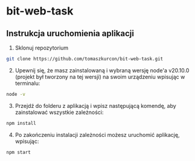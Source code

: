 # bit-web-task

## Instrukcja uruchomienia aplikacji

1. Sklonuj repozytorium
```bash
git clone https://github.com/tomaszkurcon/bit-web-task.git
```
2. Upewnij się, że masz zainstalowaną i wybraną wersję node'a v20.10.0 (projekt był tworzony na tej wersji) na swoim urządzeniu wpisując w terminalu:
```bash
node -v
```
3. Przejdź do folderu z aplikacją i wpisz następującą komendę, aby zainstalować wszystkie zależności:
```bash
npm install
```
4. Po zakończeniu instalacji zależności możesz uruchomić aplikację, wpisując:
```bash
npm start
```






